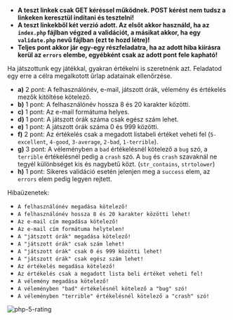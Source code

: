 - **A teszt linkek csak GET kéréssel működnek. POST kérést nem tudsz a linkeken keresztül indítani és tesztelni!**
- **A teszt linkekből két verzió adott. Az elsőt akkor használd, ha az `index.php` fájlban végzed a validációt, a másikat akkor, ha egy `validate.php` nevű fájlban (ezt te hozd létre)!**
- **Teljes pont akkor jár egy-egy részfeladatra, ha az adott hiba kiírásra kerül az `errors` elembe, egyébként csak az adott pont fele kapható!**

Ha játszottunk egy játékkal, gyakran értékelni is szeretnénk azt. Feladatod egy erre a célra megalkotott űrlap adatainak ellenőrzése.
- **a)** 2 pont: A felhasználónév, e-mail, játszott órák, vélemény és értékelés mezők kitöltése kötelező.
- **b)** 1 pont: A felhasználónév hossza 8 és 20 karakter közötti.
- **c)** 1 pont: Az e-mail formátuma helyes.
- **d)** 1 pont: A játszott órák száma csak egész szám lehet.
- **e)** 1 pont: A játszott órák száma 0 és 999 közötti.
- **f)** 2 pont: Az értékelés csak a megadott listabeli értéket veheti fel (`5-excellent`, `4-good`, `3-average`, `2-bad`, `1-terrible`).
- **g)** 3 pont: A véleményben a `bad` értékelésnél kötelező a `bug` szó, a `terrible` értékelésnél pedig a `crash` szó. A `bug` és `crash` szavaknál ne tegyél különbséget kis és nagybetű közt. (`str_contains`, `strtolower`)
- **h)** 1 pont: Sikeres validáció esetén jelenjen meg a `success` elem, az `errors` elem pedig legyen rejtett.

Hibaüzenetek:
- `A felhasználónév megadása kötelező!`
- `A felhasználónév hossza 8 és 20 karakter közötti lehet!`
- `Az e-mail cím megadása kötelező!`
- `Az e-mail cím formátuma helytelen!`
- `A "játszott órák" megadása kötelező!`
- `A "játszott órák" csak szám lehet!`
- `A "játszott órák" csak 0 és 999 közötti lehet!`
- `A "játszott órák" csak egész szám lehet!`
- `Az értékelés megadása kötelező!`
- `Az értékelés csak a megadott lista beli értéket veheti fel!`
- `A vélemény megadása kötelező!`
- `A véleményben "bad" értékelésnél kötelező a "bug" szó!`
- `A véleményben "terrible" értékelésnél kötelező a "crash" szó!`

![php-5-rating](php-5-rating.gif)
